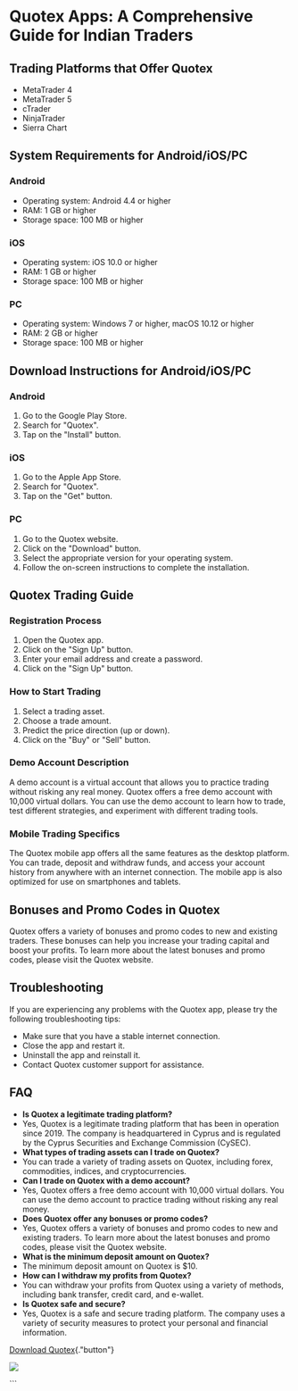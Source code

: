 # Quotex Apps: A Comprehensive Guide for Indian Traders

## Trading Platforms that Offer Quotex

-   MetaTrader 4
-   MetaTrader 5
-   cTrader
-   NinjaTrader
-   Sierra Chart

## System Requirements for Android/iOS/PC

### Android

-   Operating system: Android 4.4 or higher
-   RAM: 1 GB or higher
-   Storage space: 100 MB or higher

### iOS

-   Operating system: iOS 10.0 or higher
-   RAM: 1 GB or higher
-   Storage space: 100 MB or higher

### PC

-   Operating system: Windows 7 or higher, macOS 10.12 or higher
-   RAM: 2 GB or higher
-   Storage space: 100 MB or higher

## Download Instructions for Android/iOS/PC

### Android

1.  Go to the Google Play Store.
2.  Search for "Quotex".
3.  Tap on the "Install" button.

### iOS

1.  Go to the Apple App Store.
2.  Search for "Quotex".
3.  Tap on the "Get" button.

### PC

1.  Go to the Quotex website.
2.  Click on the "Download" button.
3.  Select the appropriate version for your operating system.
4.  Follow the on-screen instructions to complete the installation.

## Quotex Trading Guide

### Registration Process

1.  Open the Quotex app.
2.  Click on the "Sign Up" button.
3.  Enter your email address and create a password.
4.  Click on the "Sign Up" button.

### How to Start Trading

1.  Select a trading asset.
2.  Choose a trade amount.
3.  Predict the price direction (up or down).
4.  Click on the "Buy" or "Sell" button.

### Demo Account Description

A demo account is a virtual account that allows you to practice trading
without risking any real money. Quotex offers a free demo account with
10,000 virtual dollars. You can use the demo account to learn how to
trade, test different strategies, and experiment with different trading
tools.

### Mobile Trading Specifics

The Quotex mobile app offers all the same features as the desktop
platform. You can trade, deposit and withdraw funds, and access your
account history from anywhere with an internet connection. The mobile
app is also optimized for use on smartphones and tablets.

## Bonuses and Promo Codes in Quotex

Quotex offers a variety of bonuses and promo codes to new and existing
traders. These bonuses can help you increase your trading capital and
boost your profits. To learn more about the latest bonuses and promo
codes, please visit the Quotex website.

## Troubleshooting

If you are experiencing any problems with the Quotex app, please try the
following troubleshooting tips:

-   Make sure that you have a stable internet connection.
-   Close the app and restart it.
-   Uninstall the app and reinstall it.
-   Contact Quotex customer support for assistance.

## FAQ

-   **Is Quotex a legitimate trading platform?**
-   Yes, Quotex is a legitimate trading platform that has been in
    operation since 2019. The company is headquartered in Cyprus and is
    regulated by the Cyprus Securities and Exchange Commission (CySEC).
-   **What types of trading assets can I trade on Quotex?**
-   You can trade a variety of trading assets on Quotex, including
    forex, commodities, indices, and cryptocurrencies.
-   **Can I trade on Quotex with a demo account?**
-   Yes, Quotex offers a free demo account with 10,000 virtual dollars.
    You can use the demo account to practice trading without risking any
    real money.
-   **Does Quotex offer any bonuses or promo codes?**
-   Yes, Quotex offers a variety of bonuses and promo codes to new and
    existing traders. To learn more about the latest bonuses and promo
    codes, please visit the Quotex website.
-   **What is the minimum deposit amount on Quotex?**
-   The minimum deposit amount on Quotex is \$10.
-   **How can I withdraw my profits from Quotex?**
-   You can withdraw your profits from Quotex using a variety of
    methods, including bank transfer, credit card, and e-wallet.
-   **Is Quotex safe and secure?**
-   Yes, Quotex is a safe and secure trading platform. The company uses
    a variety of security measures to protect your personal and
    financial information.

[Download
Quotex](\%22https://traff.sbs/quotexonelink\%22){."button"}

[![](https://static.quotex.io/files/5_en/300_250.jpg)](https://traff.sbs/brokerqxsignupf)

\`\`\`

